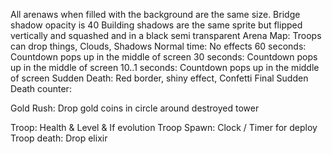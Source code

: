 <!-- Make an arena image without the towers so the towers can be placed in after. (This is so that the characters can be behind the tower)

Arena should have a checkered pattern which makes the YOLO understand shadows

There are no known tower skins in the files...

Characters: 1.680555555555555

You will find anything that’s downloaded from the SC server inside: /data/data/com.supercell.clashroyale/update
 -->

All arenaws when filled with the background are the same size.
Bridge shadow opacity is 40
Building shadows are the same sprite but flipped vertically and squashed and in a black semi transparent
Arena Map: Troops can drop things, Clouds, Shadows
Normal time: No effects
60 seconds: Countdown pops up in the middle of screen
30 seconds: Countdown pops up in the middle of screen
10..1 seconds: Countdown pops up in the middle of screen
Sudden Death: Red border, shiny effect, Confetti
Final Sudden Death counter: 

Gold Rush: Drop gold coins in circle around destroyed tower

Troop: Health & Level & If evolution
Troop Spawn: Clock / Timer for deploy
Troop death: Drop elixir
